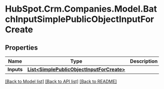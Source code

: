 # HubSpot.Crm.Companies.Model.BatchInputSimplePublicObjectInputForCreate

## Properties

Name | Type | Description | Notes
------------ | ------------- | ------------- | -------------
**Inputs** | [**List&lt;SimplePublicObjectInputForCreate&gt;**](SimplePublicObjectInputForCreate.md) |  | 

[[Back to Model list]](../README.md#documentation-for-models) [[Back to API list]](../README.md#documentation-for-api-endpoints) [[Back to README]](../README.md)

